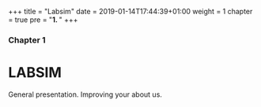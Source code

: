 +++
title = "Labsim"
date = 2019-01-14T17:44:39+01:00
weight = 1
chapter = true
pre = "<b>1. </b>"
+++

### Chapter 1

# LABSIM

General presentation. Improving your <i class='fas fa-graduation-cap'></i> about us.
